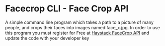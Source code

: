 # Facecrop CLI - Face Crop API

A simple command line program which takes a path to a picture of many people, and crops their faces into images named face_x.jpg.
In order to use this program you must register for Free at [Haystack FaceCrop API](https://www.haystack.ai/) and update the code with your developer key
